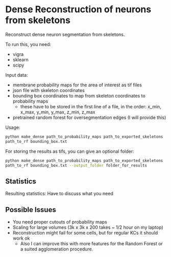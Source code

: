 # Dense Reconstruction of neurons from skeletons

Reconstruct dense neuron segmentation from skeletons.

To run this, you need: 

- vigra
- sklearn
- scipy

Input data:

- membrane probability maps for the area of interest as tif files
- json file with skeleton coordinates
- bounding box coordinates to map from skeleton coordinates to probability maps
    -  these have to be stored in the first line of a file, in the order: x_min, x_max, y_min, y_max, z_min, z_max
- pretrained random forest for oversegmentation edges (I will provide this)

Usage:

```bash
python make_dense path_to_probability_maps path_to_exported_skeletons
path_to_rf bounding_box.txt
```

For storing the results as tifs, you can give an optional folder:

```bash
python make_dense path_to_probability_maps path_to_exported_skeletons
path_to_rf bounding_box.txt --output_folder folder_for_results
```

## Statistics

Resulting statistics:
Have to discuss what you need


## Possible Issues

- You need proper cutouts of probability maps
- Scaling for large volumes (3k x 3k x 200 takes ~ 1/2 hour on my laptop)
- Reconstruction might fail for some cells, but for regular KCs it should work ok
    - Also I can improve this with more features for the Random Forest or a suited agglomeration procedure.
